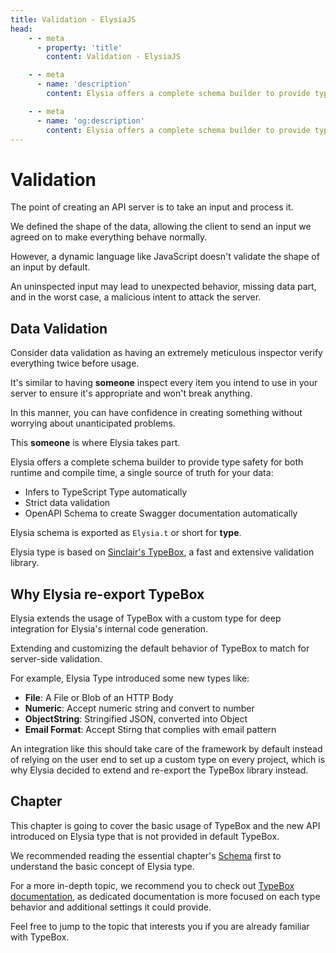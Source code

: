 ```yaml
---
title: Validation - ElysiaJS
head:
    - - meta
      - property: 'title'
        content: Validation - ElysiaJS

    - - meta
      - name: 'description'
        content: Elysia offers a complete schema builder to provide type safety for both runtime and compile time, a single source of truth for your data with TypeBox.

    - - meta
      - name: 'og:description'
        content: Elysia offers a complete schema builder to provide type safety for both runtime and compile time, a single source of truth for your data with TypeBox.
---
```


# Validation
The point of creating an API server is to take an input and process it.

We defined the shape of the data, allowing the client to send an input we agreed on to make everything behave normally.

However, a dynamic language like JavaScript doesn't validate the shape of an input by default.

An uninspected input may lead to unexpected behavior, missing data part, and in the worst case, a malicious intent to attack the server.

## Data Validation
Consider data validation as having an extremely meticulous inspector verify everything twice before usage.

It's similar to having **someone** inspect every item you intend to use in your server to ensure it's appropriate and won't break anything.

In this manner, you can have confidence in creating something without worrying about unanticipated problems.

This **someone** is where Elysia takes part.

Elysia offers a complete schema builder to provide type safety for both runtime and compile time, a single source of truth for your data:

- Infers to TypeScript Type automatically
- Strict data validation
- OpenAPI Schema to create Swagger documentation automatically

Elysia schema is exported as `Elysia.t` or short for **type**.

Elysia type is based on [Sinclair's TypeBox](https://github.com/sinclairzx81/typebox), a fast and extensive validation library.

## Why Elysia re-export TypeBox
Elysia extends the usage of TypeBox with a custom type for deep integration for Elysia's internal code generation.

Extending and customizing the default behavior of TypeBox to match for server-side validation.

For example, Elysia Type introduced some new types like:
- **File**: A File or Blob of an HTTP Body
- **Numeric**: Accept numeric string and convert to number
- **ObjectString**: Stringified JSON, converted into Object
- **Email Format**: Accept Stirng that complies with email pattern

An integration like this should take care of the framework by default instead of relying on the user end to set up a custom type on every project, which is why Elysia decided to extend and re-export the TypeBox library instead.

## Chapter
This chapter is going to cover the basic usage of TypeBox and the new API introduced on Elysia type that is not provided in default TypeBox.

We recommended reading the essential chapter's [Schema](http://localhost:5173/new/essential/schema.html) first to understand the basic concept of Elysia type.

For a more in-depth topic, we recommend you to check out [TypeBox documentation](https://github.com/sinclairzx81/typebox), as dedicated documentation is more focused on each type behavior and additional settings it could provide.

Feel free to jump to the topic that interests you if you are already familiar with TypeBox.
